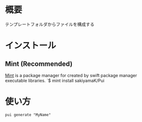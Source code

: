 # 概要
テンプレートフォルダからファイルを構成する

# インストール

## Mint (Recommended)
[Mint](https://github.com/yonaskolb/Mint) is a package manager for created by swift package manager executable libraries. `$ mint install sakiyamaK/Pui

# 使い方

```
pui generate "MyName" 
```